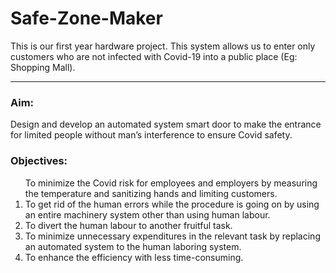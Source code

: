 # Safe-Zone-Maker
This is our first year hardware project. This system allows us to enter only customers who are not infected with Covid-19 into a public place (Eg: Shopping Mall).
<hr>
<h3>Aim:</h3>
Design and develop an automated system smart door to make the entrance for limited people without man’s interference to ensure Covid safety. 

<h3>Objectives:</h3>
<ol>To minimize the Covid risk for employees and employers by measuring the temperature and sanitizing hands and limiting customers. </li>
<li>To get rid of the human errors while the procedure is going on by using an entire machinery system other than using human labour. </li>
<li>To divert the human labour to another fruitful task.</li>
<li>To minimize unnecessary expenditures in the relevant task by replacing an automated system to the human laboring system. </li>
<li>To enhance the efficiency with less time-consuming.</ol>

